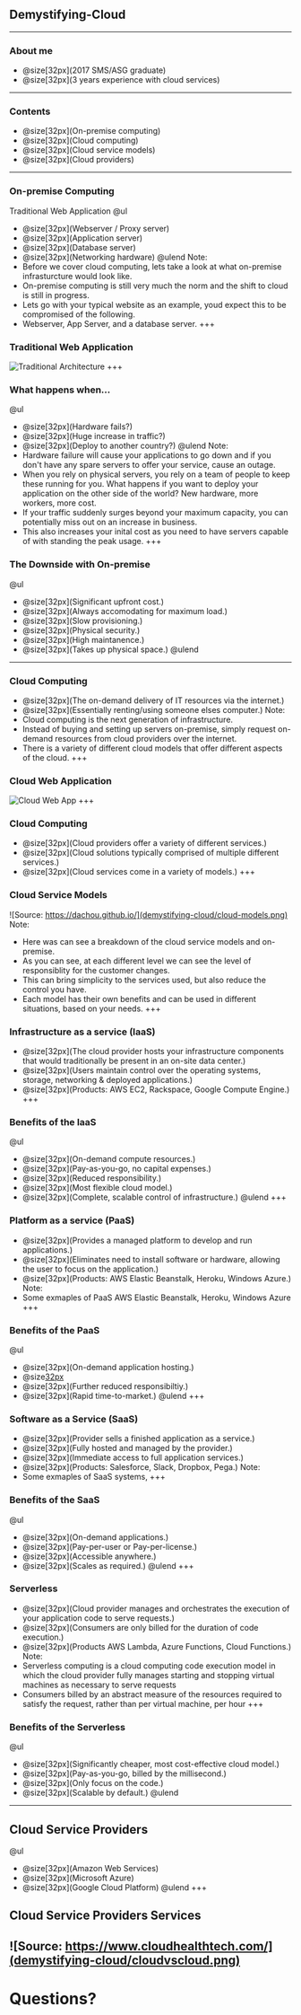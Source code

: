 [comment]: <> (https://gitpitch.com/willstobo/gitpitch-talks/master?p=demystifying-cloud)
## Demystifying-Cloud
---
### About me
- @size[32px](2017 SMS/ASG graduate)
- @size[32px](3 years experience with cloud services)
---
### Contents
- @size[32px](On-premise computing)
- @size[32px](Cloud computing)
- @size[32px](Cloud service models)
- @size[32px](Cloud providers)
---
### On-premise Computing
Traditional Web Application 
@ul
- @size[32px](Webserver / Proxy server)
- @size[32px](Application server)
- @size[32px](Database server)
- @size[32px](Networking hardware)
@ulend
Note:
- Before we cover cloud computing, lets take a look at what on-premise infrasturcture would look like.
- On-premise computing is still very much the norm and the shift to cloud is still in progress.
- Lets go with your typical website as an example, youd expect this to be compromised of the following.
- Webserver, App Server, and a database server.
+++
### Traditional Web Application
![Traditional Architecture](demystifying-cloud/on-prem.jpg)
+++
### What happens when...
@ul
- @size[32px](Hardware fails?)
- @size[32px](Huge increase in traffic?)
- @size[32px](Deploy to another country?)
@ulend
Note:
- Hardware failure will cause your applications to go down and if you don't have any spare servers to offer your service, cause an outage.
- When you rely on physical servers, you rely on a team of people to keep these running for you. What happens if you want to deploy your application on the other side of the world? New hardware, more workers, more cost.
- If your traffic suddenly surges beyond your maximum capacity, you can potentially miss out on an increase in business.
- This also increases your inital cost as you need to have servers capable of with standing the peak usage.
+++
### The Downside with On-premise
@ul
- @size[32px](Significant upfront cost.)
- @size[32px](Always accomodating for maximum load.)
- @size[32px](Slow provisioning.)
- @size[32px](Physical security.)
- @size[32px](High maintanence.)
- @size[32px](Takes up physical space.)
@ulend
---
### Cloud Computing
- @size[32px](The on-demand delivery of IT resources via the internet.)
- @size[32px](Essentially renting/using someone elses computer.)
Note:
- Cloud computing is the next generation of infrastructure.
- Instead of buying and setting up servers on-premise, simply request on-demand resources from cloud providers over the internet.
- There is a variety of different cloud models that offer different aspects of the cloud.
+++
### Cloud Web Application
![Cloud Web App](demystifying-cloud/cloud.jpg)
+++
### Cloud Computing
- @size[32px](Cloud providers offer a variety of different services.)
- @size[32px](Cloud solutions typically comprised of multiple different services.)
- @size[32px](Cloud services come in a variety of models.)
+++
### Cloud Service Models
![Source: https://dachou.github.io/](demystifying-cloud/cloud-models.png)
Note:
- Here was can see a breakdown of the cloud service models and on-premise.
- As you can see, at each different level we can see the level of responsiblity for the customer changes.
- This can bring simplicity to the services used, but also reduce the control you have.
- Each model has their own benefits and can be used in different situations, based on your needs.
+++
### Infrastructure as a service (IaaS)
- @size[32px](The cloud provider hosts your infrastructure components that would traditionally be present in an on-site data center.)
- @size[32px](Users maintain control over the operating systems, storage, networking & deployed applications.)
- @size[32px](Products: AWS EC2, Rackspace, Google Compute Engine.)
+++
### Benefits of the IaaS
@ul
- @size[32px](On-demand compute resources.)
- @size[32px](Pay-as-you-go, no capital expenses.)
- @size[32px](Reduced responsibility.)
- @size[32px](Most flexible cloud model.)
- @size[32px](Complete, scalable control of infrastructure.)
@ulend
+++
### Platform as a service (PaaS)
- @size[32px](Provides a managed platform to develop and run applications.)
- @size[32px](Eliminates need to install software or hardware, allowing the user to focus on the application.)
- @size[32px](Products: AWS Elastic Beanstalk, Heroku, Windows Azure.)
Note:
- Some exmaples of PaaS AWS Elastic Beanstalk, Heroku, Windows Azure
+++
### Benefits of the PaaS
@ul
- @size[32px](On-demand application hosting.)
- @size[32px](Pay-as-you-go.)
- @size[32px](Further reduced responsibiltiy.)
- @size[32px](Rapid time-to-market.)
@ulend
+++
### Software as a Service (SaaS)
- @size[32px](Provider sells a finished application as a service.)
- @size[32px](Fully hosted and managed by the provider.)
- @size[32px](Immediate access to full application services.)
- @size[32px](Products: Salesforce, Slack, Dropbox, Pega.)
Note:
- Some exmaples of SaaS systems, 
+++
### Benefits of the SaaS
@ul
- @size[32px](On-demand applications.)
- @size[32px](Pay-per-user or Pay-per-license.)
- @size[32px](Accessible anywhere.)
- @size[32px](Scales as required.)
@ulend
+++
### Serverless
- @size[32px](Cloud provider manages and orchestrates the execution of your application code to serve requests.)
- @size[32px](Consumers are only billed for the duration of code execution.)
- @size[32px](Products AWS Lambda, Azure Functions, Cloud Functions.)
Note:
- Serverless computing is a cloud computing code execution model in which the cloud provider fully manages starting and stopping virtual machines as necessary to serve requests
- Consumers billed by an abstract measure of the resources required to satisfy the request, rather than per virtual machine, per hour
+++
### Benefits of the Serverless
@ul
- @size[32px](Significantly cheaper, most cost-effective cloud model.)
- @size[32px](Pay-as-you-go, billed by the millisecond.)
- @size[32px](Only focus on the code.)
- @size[32px](Scalable by default.)
@ulend
---
## Cloud Service Providers
@ul
- @size[32px](Amazon Web Services)
- @size[32px](Microsoft Azure)
- @size[32px](Google Cloud Platform)
@ulend
+++
## Cloud Service Providers Services
![Source: https://www.cloudhealthtech.com/](demystifying-cloud/cloudvscloud.png)
---
# Questions?

